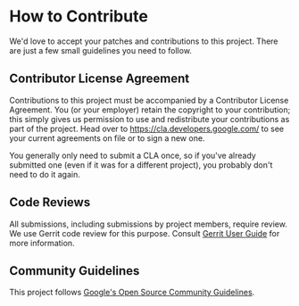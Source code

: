# How to Contribute

We'd love to accept your patches and contributions to this project. There are
just a few small guidelines you need to follow.

## Contributor License Agreement

Contributions to this project must be accompanied by a Contributor License
Agreement. You (or your employer) retain the copyright to your contribution;
this simply gives us permission to use and redistribute your contributions as
part of the project. Head over to <https://cla.developers.google.com/> to see
your current agreements on file or to sign a new one.

You generally only need to submit a CLA once, so if you've already submitted one
(even if it was for a different project), you probably don't need to do it
again.

## Code Reviews

All submissions, including submissions by project members, require review. We
use Gerrit code review for this purpose. Consult
[Gerrit User Guide](https://gerrit-documentation.storage.googleapis.com/Documentation/3.8.2/intro-user.html)
for more information.

## Community Guidelines

This project follows
[Google's Open Source Community Guidelines](https://opensource.google/conduct/).
